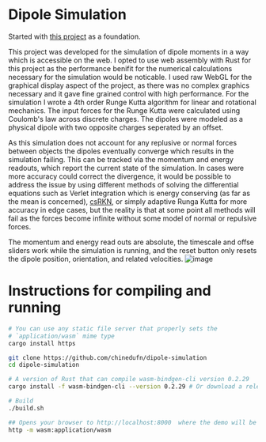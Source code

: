 # Dipole Simulation
Started with [this project](https://github.com/chinedufn/webgl-water-tutorial) as a foundation.

This project was developed for the simulation of dipole moments in a way which is accessible on the web. I opted to use web assembly with Rust for this project as the performance benifit for the numerical calculations necessary for the simulation would be noticable. I used raw WebGL for the graphical display aspect of the project, as there was no complex graphics necessary and it gave fine grained control with high performance. For the simulation I wrote a 4th order Runge Kutta algorithm for linear and rotational mechanics. The input forces for the Runge Kutta were calculated using Coulomb's law across discrete charges. The dipoles were modeled as a physical dipole with two opposite charges seperated by an offset.

As this simulation does not account for any replusive or normal forces between objects the dipoles eventually converge which results in the simulation failing. This can be tracked via the momentum and energy readouts, which report the current state of the simulation. In cases were more accuracy could correct the divergence, it would be possible to address the issue by using different methods of solving the differential equations such as Verlet integration which is energy conserving (as far as the mean is concerned), [csRKN](https://arxiv.org/pdf/1808.08451.pdf), or simply adaptive Runga Kutta for more accuracy in edge cases, but the reality is that at some point all methods will fail as the forces become infinite without some model of normal or repulsive forces.

The momentum and energy read outs are absolute, the timescale and offse sliders work while the simulation is running, and the reset button only resets the dipole position, orientation, and related velocities.
![image](https://user-images.githubusercontent.com/35360746/208027997-0c61bb40-ca53-4157-b41f-013a268d8534.png)
# Instructions for compiling and running
```sh
# You can use any static file server that properly sets the
# `application/wasm` mime type
cargo install https

git clone https://github.com/chinedufn/dipole-simulation
cd dipole-simulation

# A version of Rust that can compile wasm-bindgen-cli version 0.2.29
cargo install -f wasm-bindgen-cli --version 0.2.29 # Or download a release binary

# Build
./build.sh

## Opens your browser to http://localhost:8000  where the demo will be running
http -m wasm:application/wasm
```
